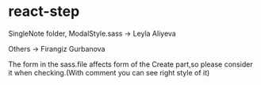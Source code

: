 # react-step
SingleNote folder, ModalStyle.sass -> Leyla Aliyeva

Others -> Firangiz Gurbanova 

The form in the sass.file affects form of the Create part,so please consider it when checking.(With comment you can see right style of it)
